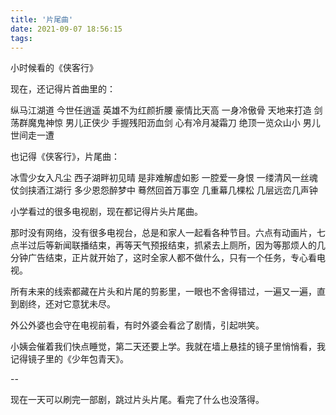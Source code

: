 ```yaml
---
title: '片尾曲'
date: 2021-09-07 18:56:15
tags:
---
```


小时候看的《侠客行》

现在，还记得片首曲里的：

纵马江湖道
今世任逍遥
英雄不为红颜折腰
豪情比天高
一身冷傲骨
天地来打造
剑荡群魔鬼神惊
男儿正侠少
手握残阳沥血剑
心有冷月凝霜刀
绝顶一览众山小
男儿世间走一遭

也记得《侠客行》，片尾曲：

冰雪少女入凡尘
西子湖畔初见晴
是非难解虚如影
一腔爱一身恨
一缕清风一丝魂
仗剑挟酒江湖行
多少恩怨醉梦中
蓦然回首万事空
几重幕几棵松
几层远峦几声钟

小学看过的很多电视剧，现在都记得片头片尾曲。

那时没有网络，没有很多电视台，总是和家人一起看各种节目。六点有动画片，七点半过后等新闻联播结束，再等天气预报结束，抓紧去上厕所，因为等那烦人的几分钟广告结束，正片就开始了，这时全家人都不做什么，只有一个任务，专心看电视。

所有未来的线索都藏在片头和片尾的剪影里，一眼也不舍得错过，一遍又一遍，直到剧终，还对它意犹未尽。

外公外婆也会守在电视前看，有时外婆会看岔了剧情，引起哄笑。

小姨会催着我们快点睡觉，第二天还要上学。我就在墙上悬挂的镜子里悄悄看，我记得镜子里的《少年包青天》。

--

现在一天可以刷完一部剧，跳过片头片尾。看完了什么也没落得。



